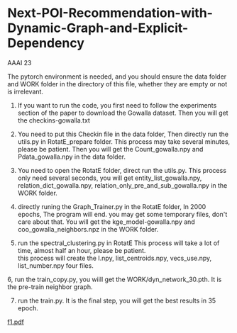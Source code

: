 # Next-POI-Recommendation-with-Dynamic-Graph-and-Explicit-Dependency
AAAI 23

The pytorch environment is needed, and you should ensure the data folder and WORK folder in the directory of this file, whether they are empty or not is irrelevant.

1. If you want to run the code, you first need to follow the experiments section of the paper to download the Gowalla dataset.
   Then you will get the checkins-gowalla.txt

2. You need to put this Checkin file in the data folder, Then directly run the utils.py in RotatE_prepare folder.
   This process may take several minutes, please be patient. Then you will get the Count_gowalla.npy and Pdata_gowalla.npy in the data folder.

3. You need to open the RotatE folder, direct run the utils.py.
   This process only need several seconds, you will get entity_list_gowalla.npy, relation_dict_gowalla.npy, relation_only_pre_and_sub_gowalla.npy in the WORK folder.

4. directly runing the Graph_Trainer.py in the RotatE folder, In 2000 epochs, The program will end.
    you may get some temporary files, don't care about that.
    You will get the kge_model-gowalla.npy and coo_gowalla_neighbors.npz in the WORK folder.

5. run the spectral_clustering.py in RotatE
    This process will take a lot of time, almost half an hour, please be patient.   
    this process will  create the I.npy, list_centroids.npy, vecs_use.npy, list_number.npy  four files.

6, run the train_copy.py, you wiill get the WORK/dyn_network_30.pth. It is the pre-train neighbor graph.

7. run the train.py. It is the final step, you will get the best results in 35 epoch. 

[f1.pdf](https://github.com/Shirley-YFY/Next-POI-Recommendation-with-Dynamic-Graph-and-Explicit-Dependency/files/10090005/f1.pdf)
